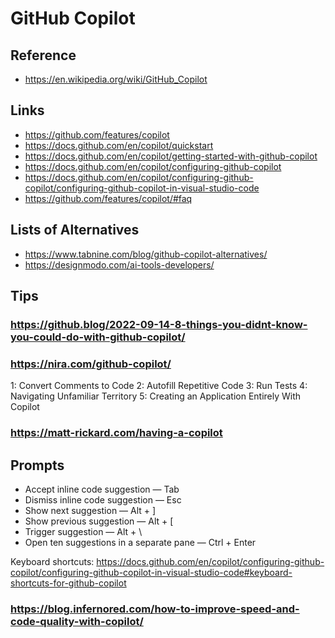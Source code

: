 # GitHub Copilot

## Reference

* https://en.wikipedia.org/wiki/GitHub_Copilot


## Links

* https://github.com/features/copilot
* https://docs.github.com/en/copilot/quickstart
* https://docs.github.com/en/copilot/getting-started-with-github-copilot
* https://docs.github.com/en/copilot/configuring-github-copilot
* https://docs.github.com/en/copilot/configuring-github-copilot/configuring-github-copilot-in-visual-studio-code
* https://github.com/features/copilot/#faq


## Lists of Alternatives

* https://www.tabnine.com/blog/github-copilot-alternatives/
* https://designmodo.com/ai-tools-developers/


## Tips

### https://github.blog/2022-09-14-8-things-you-didnt-know-you-could-do-with-github-copilot/

### https://nira.com/github-copilot/

1: Convert Comments to Code
2: Autofill Repetitive Code
3: Run Tests
4: Navigating Unfamiliar Territory
5: Creating an Application Entirely With Copilot

### https://matt-rickard.com/having-a-copilot

## Prompts

* Accept inline code suggestion — Tab
* Dismiss inline code suggestion — Esc
* Show next suggestion — Alt + ]
* Show previous suggestion — Alt + [
* Trigger suggestion — Alt + \
* Open ten suggestions in a separate pane — Ctrl + Enter

Keyboard shortcuts: https://docs.github.com/en/copilot/configuring-github-copilot/configuring-github-copilot-in-visual-studio-code#keyboard-shortcuts-for-github-copilot

### https://blog.infernored.com/how-to-improve-speed-and-code-quality-with-copilot/
